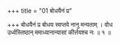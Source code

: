 +++
title = "01 बोधयैनं प्र"

+++
बोधयैनं प्र बोधय स्वप्तवे नानु मन्यताम् । वोध  
उर्ध्वस्तिष्ठान् ममाध्यानान्यासां कीर्त्तयश्च नः ॥ १ ॥